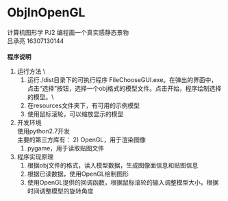 # ObjInOpenGL
计算机图形学 PJ2 编程画一个真实感静态景物 \
吕承亮 16307130144 \
\
**程序说明** 
1. 运行方法 \
    1) 运行./dist目录下的可执行程序 FileChooseGUI.exe。在弹出的界面中，点击“选择”按钮，选择一个obj格式的模型文件。点击开始，程序绘制选择的模型。\
    2) 在resources文件夹下，有可用的示例模型
    2) 使用鼠标滚轮，可以缩放显示的模型
2. 开发环境 \
    使用python2.7开发 \
    主要的第三方库有：
    2) OpenGL，用于渲染图像
    1) pygame，用于读取贴图文件
3. 程序实现原理
    1) 根据obj文件的格式，读入模型数据，生成图像面信息和贴图信息
    2) 根据已读数据，使用OpenGL绘制图形
    3) 使用OpenGL提供的回调函数，根据鼠标滚轮的输入调整模型大小，根据时间调整模型的旋转角度
